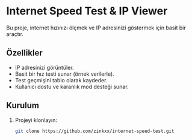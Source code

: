 # Internet Speed Test & IP Viewer

Bu proje, internet hızınızı ölçmek ve IP adresinizi göstermek için basit bir araçtır.

## Özellikler
- IP adresinizi görüntüler.
- Basit bir hız testi sunar (örnek verilerle).
- Test geçmişini tablo olarak kaydeder.
- Kullanıcı dostu ve karanlık mod desteği sunar.

## Kurulum
1. Projeyi klonlayın:
   ```bash
   git clone https://github.com/zinkxx/internet-speed-test.git
